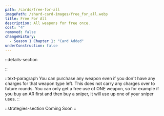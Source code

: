 ```yaml
---
path: /cards/free-for-all
imagePath: /shard-card-images/free_for_all.webp
title: Free For All
description: All weapons for free once.
cost: "4"
removed: false
changeHistory:
  - Season 1 Chapter 1: "Card Added"
underConstruction: false
---
```


::details-section

::

::text-paragraph
You can purchase any weapon even if you don't have any charges for that weapon type left. This does not carry any charges over to future rounds. You can only get a free use of ONE weapon, so for example if you buy an AR first and then buy a sniper, it will use up one of your sniper uses.
::

::strategies-section
Coming Soon
::
